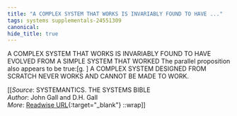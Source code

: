 ```yaml
---
title: "A COMPLEX SYSTEM THAT WORKS IS INVARIABLY FOUND TO HAVE ..."
tags: systems supplementals-24551309
canonical: 
hide_title: true
---
```


A COMPLEX SYSTEM THAT WORKS IS INVARIABLY FOUND TO HAVE EVOLVED FROM A SIMPLE SYSTEM THAT WORKED The parallel proposition also appears to be true:[g. ] A COMPLEX SYSTEM DESIGNED FROM SCRATCH NEVER WORKS AND CANNOT BE MADE TO WORK.


[[_Source_: SYSTEMANTICS. THE SYSTEMS BIBLE<br>
_Author_: John Gall and D.H. Gall<br>
_More_: [Readwise URL](https://readwise.io/open/478841264){:target="_blank"}
::wrap]]